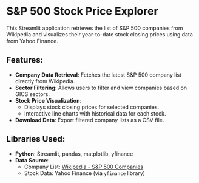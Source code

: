 # S&P 500 Stock Price Explorer

This Streamlit application retrieves the list of S&P 500 companies from Wikipedia and visualizes their year-to-date stock closing prices using data from Yahoo Finance.

## Features:
- **Company Data Retrieval**: Fetches the latest S&P 500 company list directly from Wikipedia.
- **Sector Filtering**: Allows users to filter and view companies based on GICS sectors.
- **Stock Price Visualization**:
  - Displays stock closing prices for selected companies.
  - Interactive line charts with historical data for each stock.
- **Download Data**: Export filtered company lists as a CSV file.

## Libraries Used:
- **Python**: Streamlit, pandas, matplotlib, yfinance
- **Data Source**:
  - Company List: [Wikipedia - S&P 500 Companies](https://en.wikipedia.org/wiki/List_of_S%26P_500_companies)
  - Stock Data: Yahoo Finance (via `yfinance` library)
